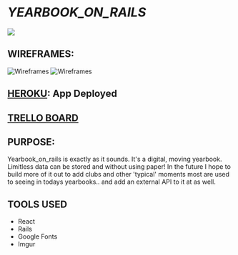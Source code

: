 # ***YEARBOOK_ON_RAILS***
![](https://i.imgur.com/930w6eJ.png)




## **WIREFRAMES:**
![Wireframes](https://i.imgur.com/D82e0wC.png)
![Wireframes](https://i.imgur.com/etELB2T.png)


## [HEROKU](https://badgeofhonor.herokuapp.com/): App Deployed

## [TRELLO BOARD](https://trello.com/b/SQajFMeN/badge-app)
## **PURPOSE:**

Yearbook_on_rails is exactly as it sounds. It's a digital, moving yearbook. Limitless data can be stored and without using paper! In the future I hope to build more of it out to add clubs and other 'typical' moments most are used to seeing in todays yearbooks.. and add an external API to it at as well. 

## **TOOLS USED**

- React
- Rails
- Google Fonts
- Imgur
